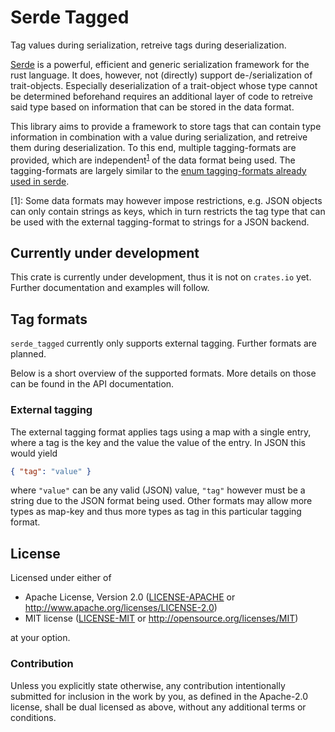 # Serde Tagged

Tag values during serialization, retreive tags during deserialization.

[Serde][serde] is a powerful, efficient and generic serialization framework for the rust language.
It does, however, not (directly) support de-/serialization of trait-objects.
Especially deserialization of a trait-object whose type cannot be determined beforehand requires an additional layer of code to retreive said type based on information that can be stored in the data format.

This library aims to provide a framework to store tags that can contain type information in combination with a value during serialization, and retreive them during deserialization.
To this end, multiple tagging-formats are provided, which are independent<sup>[1](#format-restrictions)</sup> of the data format being used.
The tagging-formats are largely similar to the [enum tagging-formats already used in serde][serde-enums].

<a name="myfootnote1">[1]</a>:
Some data formats may however impose restrictions, e.g. JSON objects can only contain strings as keys, which in turn restricts the tag type that can be used with the external tagging-format to strings for a JSON backend.

## Currently under development

This crate is currently under development, thus it is not on `crates.io` yet.
Further documentation and examples will follow.


## Tag formats

`serde_tagged` currently only supports external tagging.
Further formats are planned.

Below is a short overview of the supported formats.
More details on those can be found in the API documentation.

### External tagging

The external tagging format applies tags using a map with a single entry, where a tag is the key and the value the value of the entry. In JSON this would yield

```json
{ "tag": "value" }
```

where `"value"` can be any valid (JSON) value, `"tag"` however must be a string due to the JSON format being used.
Other formats may allow more types as map-key and thus more types as tag in this particular tagging format.


## License

Licensed under either of

 * Apache License, Version 2.0 ([LICENSE-APACHE](LICENSE-APACHE) or http://www.apache.org/licenses/LICENSE-2.0)
 * MIT license ([LICENSE-MIT](LICENSE-MIT) or http://opensource.org/licenses/MIT)

at your option.

### Contribution

Unless you explicitly state otherwise, any contribution intentionally submitted for inclusion in the work by you, as defined in the Apache-2.0 license, shall be dual licensed as above, without any additional terms or conditions.

[serde]: https://github.com/serde-rs/serde
[serde-enums]: https://serde.rs/enum-representations.html
